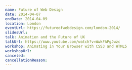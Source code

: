 ```yaml
---
name: Future of Web Design
date: 2014-04-07
endDate: 2014-04-09
location: London
eventUrl: https://futureofwebdesign.com/london-2014/
slidesUrl:
talk: Animation and the Future of UX
talkUrl: https://www.youtube.com/watch?v=WwkFAPgJwzc
workshop: Animating in Your Browser with CSS3 and HTML5
workshopUrl:
canceled:
cancellationReason:
---
```

